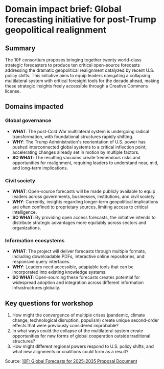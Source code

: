 # Domain impact brief: Global forecasting initiative for post-Trump geopolitical realignment

## Summary
The 10F consortium proposes bringing together twenty world-class strategic forecasters to produce ten critical open-source forecasts addressing the dramatic geopolitical realignment catalyzed by recent U.S. policy shifts. This initiative aims to equip leaders navigating a collapsing multilateral system with critical foresight tools for the decade ahead, making these strategic insights freely accessible through a Creative Commons license.

## Domains impacted

### Global governance
- **WHAT**: The post-Cold War multilateral system is undergoing radical transformation, with foundational structures rapidly shifting.
- **WHY**: The Trump Administration's reorientation of U.S. power has pushed interconnected global systems to a critical inflection point, accelerating changes already set in motion by multiple factors.
- **SO WHAT**: The resulting vacuums create tremendous risks and opportunities for realignment, requiring leaders to understand near, mid, and long-term implications.

### Civil society
- **WHAT**: Open-source forecasts will be made publicly available to equip leaders across governments, businesses, institutions, and civil society.
- **WHY**: Currently, insights regarding longer-term geopolitical implications are often confined to proprietary sources, limiting access to critical intelligence.
- **SO WHAT**: By providing open access forecasts, the initiative intends to distribute strategic advantages more equitably across sectors and organizations.

### Information ecosystems
- **WHAT**: The project will deliver forecasts through multiple formats, including downloadable PDFs, interactive online repositories, and responsive query interfaces.
- **WHY**: Leaders need accessible, adaptable tools that can be incorporated into existing knowledge systems.
- **SO WHAT**: Open-sourcing these forecasts creates potential for widespread adoption and integration across different information infrastructures globally.

## Key questions for workshop
1. How might the convergence of multiple crises (pandemic, climate change, technological disruption, populism) create unique second-order effects that were previously considered improbable?
2. In what ways could the collapse of the multilateral system create opportunities for new forms of global cooperation outside traditional structures?
3. How might different regional powers respond to U.S. policy shifts, and what new alignments or coalitions could form as a result?

Source: [10F: Global Forecasts for 2025-2035 Proposal Document](https://docs.google.com/document/d/drive:///1UDvgVmxeOfvct3K4XWGTKLIwrNmWcOC9nW829Y8Tw4w)
